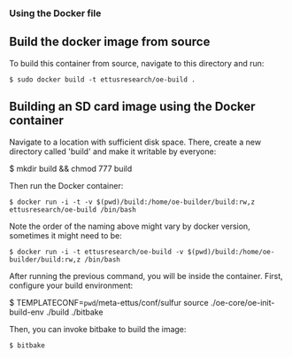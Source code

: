 ### Using the Docker file

## Build the docker image from source

To build this container from source, navigate to this directory and run:

    $ sudo docker build -t ettusresearch/oe-build .

## Building an SD card image using the Docker container

Navigate to a location with sufficient disk space. There, create a new directory
called 'build' and make it writable by everyone:

   $ mkdir build && chmod 777 build

Then run the Docker container:

    $ docker run -i -t -v $(pwd)/build:/home/oe-builder/build:rw,z ettusresearch/oe-build /bin/bash

Note the order of the naming above might vary by docker version, sometimes it might need to be:

    $ docker run -i -t ettusresearch/oe-build -v $(pwd)/build:/home/oe-builder/build:rw,z /bin/bash

After running the previous command, you will be inside the container. First,
configure your build environment:

   $ TEMPLATECONF=`pwd`/meta-ettus/conf/sulfur source ./oe-core/oe-init-build-env ./build ./bitbake

Then, you can invoke bitbake to build the image:

    $ bitbake

